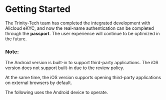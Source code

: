 # Getting Started

The Trinity-Tech team has completed the integrated development with Alicloud eKYC, and now the real-name authentication can be completed through the **passport**. The user experience will continue to be optimized in the future.

### Note:

The Android version is built-in to support third-party applications. The iOS version does not support built-in due to the review policy.

At the same time, the iOS version supports opening third-party applications on external browsers by default.



The following uses the Android device to operate.
